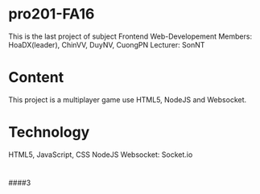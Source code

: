 # pro201-FA16
This is the last project of subject Frontend Web-Developement
Members: HoaDX(leader), ChinVV, DuyNV, CuongPN
Lecturer: SonNT

# Content
This project is a multiplayer game use HTML5, NodeJS and Websocket.

# Technology
HTML5, JavaScript, CSS
NodeJS
Websocket: Socket.io
#  
#
####3
